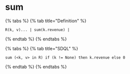 # sum

{% tabs %}
{% tab title="Definition" %}
```markup
R(k, v)... | sum(k.revenue) |
```
{% endtab %}
{% endtabs %}

{% tabs %}
{% tab title="SDQL" %}
```
sum (<k, v> in R) if (k != None) then k.revenue else 0
```
{% endtab %}
{% endtabs %}
